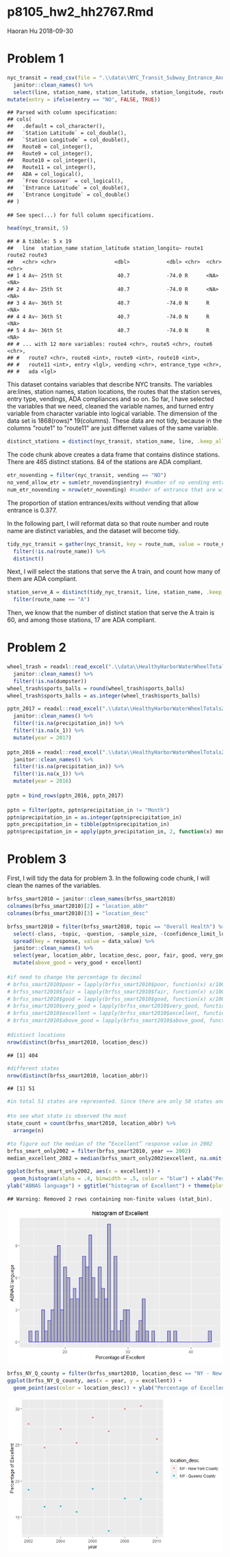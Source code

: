 p8105\_hw2\_hh2767.Rmd
================
Haoran Hu
2018-09-30

Problem 1
=========

``` r
nyc_transit = read_csv(file = ".\\data\\NYC_Transit_Subway_Entrance_And_Exit_Data.csv") %>% 
  janitor::clean_names() %>% 
  select(line, station_name, station_latitude, station_longitude, route1:route11, entry, vending, entrance_type, ada) %>% 
mutate(entry = ifelse(entry == "NO", FALSE, TRUE))
```

    ## Parsed with column specification:
    ## cols(
    ##   .default = col_character(),
    ##   `Station Latitude` = col_double(),
    ##   `Station Longitude` = col_double(),
    ##   Route8 = col_integer(),
    ##   Route9 = col_integer(),
    ##   Route10 = col_integer(),
    ##   Route11 = col_integer(),
    ##   ADA = col_logical(),
    ##   `Free Crossover` = col_logical(),
    ##   `Entrance Latitude` = col_double(),
    ##   `Entrance Longitude` = col_double()
    ## )

    ## See spec(...) for full column specifications.

``` r
head(nyc_transit, 5)
```

    ## # A tibble: 5 x 19
    ##   line  station_name station_latitude station_longitu~ route1 route2 route3
    ##   <chr> <chr>                   <dbl>            <dbl> <chr>  <chr>  <chr> 
    ## 1 4 Av~ 25th St                  40.7            -74.0 R      <NA>   <NA>  
    ## 2 4 Av~ 25th St                  40.7            -74.0 R      <NA>   <NA>  
    ## 3 4 Av~ 36th St                  40.7            -74.0 N      R      <NA>  
    ## 4 4 Av~ 36th St                  40.7            -74.0 N      R      <NA>  
    ## 5 4 Av~ 36th St                  40.7            -74.0 N      R      <NA>  
    ## # ... with 12 more variables: route4 <chr>, route5 <chr>, route6 <chr>,
    ## #   route7 <chr>, route8 <int>, route9 <int>, route10 <int>,
    ## #   route11 <int>, entry <lgl>, vending <chr>, entrance_type <chr>,
    ## #   ada <lgl>

This dataset contains variables that describe NYC transits. The variables are:lines, station names, station locations, the routes that the station serves, entry type, vendings, ADA compliances and so on. So far, I have selected the variables that we need, cleaned the variable names, and turned entry variable from character variable into logical variable. The dimension of the data set is 1868(rows)\* 19(columns). These data are not tidy, because in the columns "route1" to "route11" are just differnet values of the same variable.

``` r
distinct_stations = distinct(nyc_transit, station_name, line, .keep_all = TRUE) 
```

The code chunk above creates a data frame that contains distince stations. There are 465 distinct stations. 84 of the stations are ADA compliant.

``` r
etr_novending = filter(nyc_transit, vending == "NO")
no_vend_allow_etr = sum(etr_novending$entry) #number of no vending entrance that allow entry
num_etr_novending = nrow(etr_novending) #number of entrance that are without vending.
```

The proportion of station entrances/exits without vending that allow entrance is 0.377.

In the following part, I will reformat data so that route number and route name are distinct variables, and the dataset will become tidy.

``` r
tidy_nyc_transit = gather(nyc_transit, key = route_num, value = route_name, route1:route11) %>% 
  filter(!is.na(route_name)) %>% 
  distinct()
```

Next, I will select the stations that serve the A train, and count how many of them are ADA compliant.

``` r
station_serve_A = distinct(tidy_nyc_transit, line, station_name, .keep_all = TRUE) %>% 
  filter(route_name == "A")
```

Then, we know that the number of distinct station that serve the A train is 60, and among those stations, 17 are ADA compliant.

Problem 2
=========

``` r
wheel_trash = readxl::read_excel(".\\data\\HealthyHarborWaterWheelTotals2017-9-26.xlsx", range = "A2:N258") %>% 
  janitor::clean_names() %>% 
  filter(!is.na(dumpster))
wheel_trash$sports_balls = round(wheel_trash$sports_balls)
wheel_trash$sports_balls = as.integer(wheel_trash$sports_balls)
```

``` r
pptn_2017 = readxl::read_excel(".\\data\\HealthyHarborWaterWheelTotals2017-9-26.xlsx", sheet = "2017 Precipitation") %>% 
  janitor::clean_names() %>% 
  filter(!is.na(precipitation_in)) %>% 
  filter(!is.na(x_1)) %>% 
  mutate(year = 2017)

pptn_2016 = readxl::read_excel(".\\data\\HealthyHarborWaterWheelTotals2017-9-26.xlsx", sheet = "2016 Precipitation") %>% 
  janitor::clean_names() %>% 
  filter(!is.na(precipitation_in)) %>% 
  filter(!is.na(x_1)) %>% 
  mutate(year = 2016)

pptn = bind_rows(pptn_2016, pptn_2017)

pptn = filter(pptn, pptn$precipitation_in != "Month")
pptn$precipitation_in = as.integer(pptn$precipitation_in)
pptn_precipitation_in = tibble(pptn$precipitation_in)
pptn$precipitation_in = apply(pptn_precipitation_in, 2, function(x) month.name[x])
```

Problem 3
=========

First, I will tidy the data for problem 3. In the following code chunk, I will clean the names of the variables.

``` r
brfss_smart2010 = janitor::clean_names(brfss_smart2010)
colnames(brfss_smart2010)[2] = "location_abbr"
colnames(brfss_smart2010)[3] = "location_desc"
```

``` r
brfss_smart2010 = filter(brfss_smart2010, topic == "Overall Health") %>% 
  select(-class, -topic, -question, -sample_size, -(confidence_limit_low:geo_location)) %>% 
  spread(key = response, value = data_value) %>% 
  janitor::clean_names() %>% 
  select(year, location_abbr, location_desc, poor, fair, good, very_good, excellent) %>% 
  mutate(above_good = very_good + excellent) 

#if need to change the percentage to decimal
# brfss_smart2010$poor = lapply(brfss_smart2010$poor, function(x) x/100)
# brfss_smart2010$fair = lapply(brfss_smart2010$fair, function(x) x/100)
# brfss_smart2010$good = lapply(brfss_smart2010$good, function(x) x/100)
# brfss_smart2010$very_good = lapply(brfss_smart2010$very_good, function(x) x/100)
# brfss_smart2010$excellent = lapply(brfss_smart2010$excellent, function(x) x/100)
# brfss_smart2010$above_good = lapply(brfss_smart2010$above_good, function(x) x/100)

#distinct locations
nrow(distinct(brfss_smart2010, location_desc))
```

    ## [1] 404

``` r
#different states
nrow(distinct(brfss_smart2010, location_abbr))
```

    ## [1] 51

``` r
#in total 51 states are represented. Since there are only 50 states and 1 special administrative region in the US, we know that every state is represented.

#to see what state is observed the most
state_count = count(brfss_smart2010, location_abbr) %>% 
  arrange(n)
```

``` r
#to figure out the median of the “Excellent” response value in 2002
brfss_smart_only2002 = filter(brfss_smart2010, year == 2002)
median_excellent_2002 = median(brfss_smart_only2002$excellent, na.omit(TRUE))
```

``` r
ggplot(brfss_smart_only2002, aes(x = excellent)) + 
  geom_histogram(alpha = .4, binwidth = .5, color = "blue") + xlab("Percentage of Excellent") +
ylab("ABNAS language") + ggtitle("histogram of Excellent") + theme(plot.title = element_text(hjust = 0.5))
```

    ## Warning: Removed 2 rows containing non-finite values (stat_bin).

![](p8105_hw2_hh2767_files/figure-markdown_github/unnamed-chunk-11-1.png)

``` r
brfss_NY_Q_county = filter(brfss_smart2010, location_desc == "NY - New York County" | location_desc == "NY - Queens County")
ggplot(brfss_NY_Q_county, aes(x = year, y = excellent)) + 
  geom_point(aes(color = location_desc)) + ylab("Percentage of Excellent")
```

![](p8105_hw2_hh2767_files/figure-markdown_github/unnamed-chunk-12-1.png)
